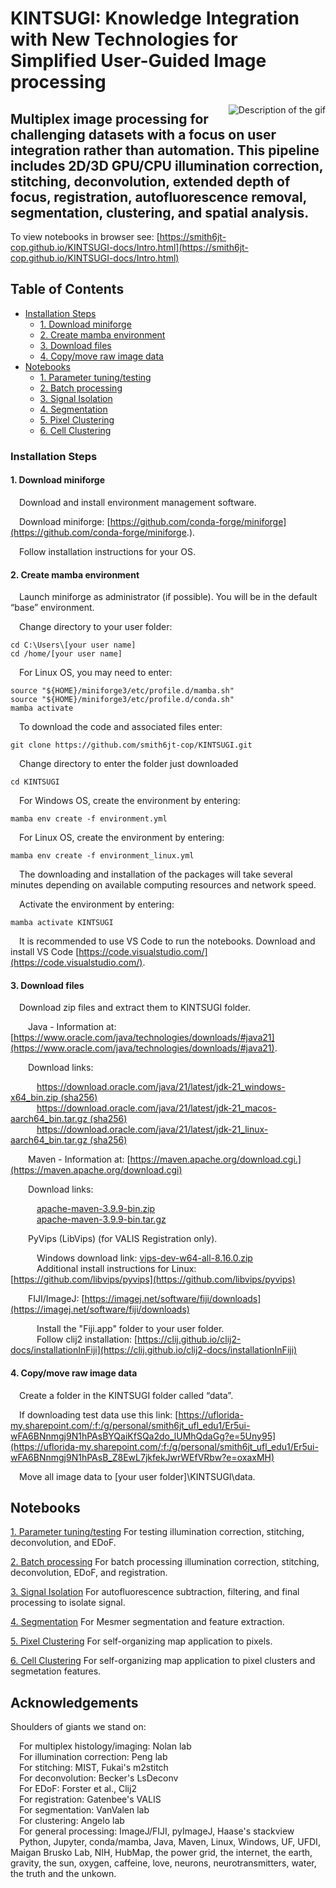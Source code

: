 # KINTSUGI: Knowledge Integration with New Technologies for Simplified User-Guided Image processing

<p align="center">
  <img src="/docs/CD44_curtain.gif" alt="Description of the gif" style="float: right; margin-left: 20px;">
    
## Multiplex image processing for challenging datasets with a focus on user integration rather than automation.  This pipeline includes 2D/3D GPU/CPU illumination correction, stitching, deconvolution, extended depth of focus, registration, autofluorescence removal, segmentation, clustering, and spatial analysis.

To view notebooks in browser see: [https://smith6jt-cop.github.io/KINTSUGI-docs/Intro.html](https://smith6jt-cop.github.io/KINTSUGI-docs/Intro.html)

</p>

<div>
  
## Table of Contents

  - [Installation Steps](#installation-steps)
    - [1. Download miniforge](#1-download-miniforge)
    - [2. Create mamba environment](#2-create-mamba-environment)
    - [3. Download files](#3-download-files)
    - [4. Copy/move raw image data](#4-copy/move-raw-image-data)
  - [Notebooks](#notebooks)
    - [1. Parameter tuning/testing](#1-parameter-tuning/testing)
    - [2. Batch processing](#2-batch-processing)
    - [3. Signal Isolation](#3-signal-isolation)
    - [4. Segmentation](#4-segmentation)
    - [5. Pixel Clustering](#5-pixel-clustering)
    - [6. Cell Clustering](#5-cell-clustering)

### Installation Steps

#### 1. Download miniforge 
&emsp;Download and install environment management software.

&emsp;Download miniforge: [https://github.com/conda-forge/miniforge](https://github.com/conda-forge/miniforge.).

&emsp;Follow installation instructions for your OS.

#### 2. Create mamba environment
&emsp;Launch miniforge as administrator (if possible). You will be in the default “base” environment.

&emsp;Change directory to your user folder: 
```
cd C:\Users\[your user name]
cd /home/[your user name]
```
&emsp;For Linux OS, you may need to enter:
```
source "${HOME}/miniforge3/etc/profile.d/mamba.sh"
source "${HOME}/miniforge3/etc/profile.d/conda.sh"
mamba activate
```

&emsp;To download the code and associated files enter: 
```
git clone https://github.com/smith6jt-cop/KINTSUGI.git
```
&emsp;Change directory to enter the folder just downloaded 
```
cd KINTSUGI
```
&emsp;For Windows OS, create the environment by entering:
```
mamba env create -f environment.yml
```
&emsp;For Linux OS, create the environment by entering:
```
mamba env create -f environment_linux.yml
```
&emsp;The downloading and installation of the packages will take several minutes depending on available computing resources and network speed.

&emsp;Activate the environment by entering:
```
mamba activate KINTSUGI
```
&emsp;It is recommended to use VS Code to run the notebooks. Download and install VS Code [https://code.visualstudio.com/](https://code.visualstudio.com/).


#### 3. Download files
&emsp;Download zip files and extract them to KINTSUGI folder. 

&emsp;&emsp;Java - Information at: [https://www.oracle.com/java/technologies/downloads/#java21](https://www.oracle.com/java/technologies/downloads/#java21). 
  
&emsp;&emsp;Download links:  

&emsp;&emsp;&emsp;[https://download.oracle.com/java/21/latest/jdk-21_windows-x64_bin.zip (sha256)](https://download.oracle.com/java/21/latest/jdk-21_windows-x64_bin.zip)   
&emsp;&emsp;&emsp;[https://download.oracle.com/java/21/latest/jdk-21_macos-aarch64_bin.tar.gz (sha256)](https://download.oracle.com/java/21/latest/jdk-21_linux-x64_bin.tar.gz)   
&emsp;&emsp;&emsp;[https://download.oracle.com/java/21/latest/jdk-21_linux-aarch64_bin.tar.gz (sha256) ](https://download.oracle.com/java/21/latest/jdk-21_linux-aarch64_bin.tar.gz)  

&emsp;&emsp;Maven - Information at: [https://maven.apache.org/download.cgi.](https://maven.apache.org/download.cgi) 

&emsp;&emsp;Download links:   

&emsp;&emsp;&emsp;[apache-maven-3.9.9-bin.zip ](https://dlcdn.apache.org/maven/maven-3/3.9.9/binaries/apache-maven-3.9.9-bin.zip)  
&emsp;&emsp;&emsp;[apache-maven-3.9.9-bin.tar.gz ](https://dlcdn.apache.org/maven/maven-3/3.9.9/binaries/apache-maven-3.9.9-bin.tar.gz)  

&emsp;&emsp;PyVips (LibVips) (for VALIS Registration only).   

&emsp;&emsp;&emsp;Windows download link: [vips-dev-w64-all-8.16.0.zip ](https://github.com/libvips/build-win64-mxe/releases/download/v8.16.0/vips-dev-w64-all-8.16.0.zip)  
&emsp;&emsp;&emsp;Additional install instructions for Linux: [https://github.com/libvips/pyvips](https://github.com/libvips/pyvips)    

&emsp;&emsp;FIJI/ImageJ: [https://imagej.net/software/fiji/downloads](https://imagej.net/software/fiji/downloads)

&emsp;&emsp;&emsp;Install the "Fiji.app" folder to your user folder.  
&emsp;&emsp;&emsp;Follow clij2 installation: [https://clij.github.io/clij2-docs/installationInFiji](https://clij.github.io/clij2-docs/installationInFiji)  


#### 4. Copy/move raw image data  
&emsp;Create a folder in the KINTSUGI folder called “data”.  

&emsp;If downloading test data use this link: [https://uflorida-my.sharepoint.com/:f:/g/personal/smith6jt_ufl_edu1/Er5ui-wFA6BNnmgj9N1hPAsBYQaiKfSQa2do_lUMhQdaGg?e=5Uny95](https://uflorida-my.sharepoint.com/:f:/g/personal/smith6jt_ufl_edu1/Er5ui-wFA6BNnmgj9N1hPAsB_Z8EwL7jkfekJwrWEfVRbw?e=oxaxMH)  

&emsp;Move all image data to [your user folder]\KINTSUGI\data.  


<div>


## Notebooks
[1. Parameter tuning/testing](notebooks/1_Single_Channel_Eval.ipynb)
  For testing illumination correction, stitching, deconvolution, and EDoF.

[2. Batch processing](notebooks/2_Cycle_Processing.ipynb)
  For batch processing illumination correction, stitching, deconvolution, EDoF, and registration.

[3. Signal Isolation](notebooks/3_Signal_Isolation.ipynb)
  For autofluorescence subtraction, filtering, and final processing to isolate signal.

[4. Segmentation](notebooks/4_Segmentation.ipynb)
  For Mesmer segmentation and feature extraction.

[5. Pixel Clustering](notebooks/5_Cluster_Pixels.ipynb)
  For self-organizing map application to pixels.

[6. Cell Clustering](notebooks/6_Cluster_Cells.ipynbb)
  For self-organizing map application to pixel clusters and segmetation features.

<div>

## Acknowledgements

Shoulders of giants we stand on:

&emsp;For multiplex histology/imaging: Nolan lab  
&emsp;For illumination correction: Peng lab  
&emsp;For stitching: MIST, Fukai's m2stitch  
&emsp;For deconvolution: Becker's LsDeconv  
&emsp;For EDoF: Forster et al., Clij2  
&emsp;For registration: Gatenbee's VALIS  
&emsp;For segmentation: VanValen lab  
&emsp;For clustering: Angelo lab  
&emsp;For general processing: ImageJ/FIJI, pyImageJ, Haase's stackview  
&emsp;Python, Jupyter, conda/mamba, Java, Maven, Linux, Windows, UF, UFDI, Maigan Brusko Lab, NIH, HubMap, the power grid, the internet, the earth, gravity, the sun, oxygen, caffeine, love, neurons, neurotransmitters, water, the truth and the unkown.
